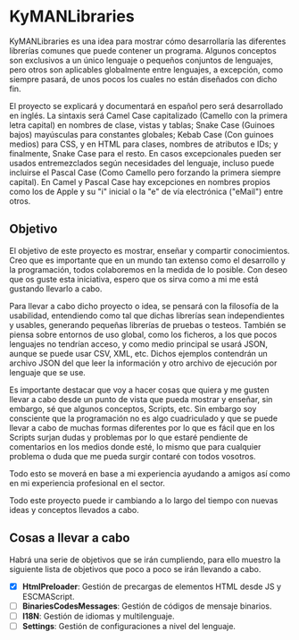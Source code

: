 # KyMANLibraries

KyMANLibraries es una idea para mostrar cómo desarrollaría las diferentes librerías comunes que puede contener un programa. Algunos conceptos son exclusivos a un único lenguaje o pequeños conjuntos de lenguajes, pero otros son aplicables globalmente entre lenguajes, a excepción, como siempre pasará, de unos pocos los cuales no están diseñados con dicho fin.

El proyecto se explicará y documentará en español pero será desarrollado en inglés. La sintaxis será Camel Case capitalizado (Camello con la primera letra capital) en nombres de clase, vistas y tablas; Snake Case (Guinoes bajos) mayúsculas para constantes globales; Kebab Case (Con guinoes medios) para CSS, y en HTML para clases, nombres de atributos e IDs; y finalmente, Snake Case para el resto. En casos excepcionales pueden ser usados entremezclados según necesidades del lenguaje, incluso puede incluirse el Pascal Case (Como Camello pero forzando la primera siempre capital). En Camel y Pascal Case hay excepciones en nombres propios como los de Apple y su "i" inicial o la "e" de vía electrónica ("eMail") entre otros.

## Objetivo

El objetivo de este proyecto es mostrar, enseñar y compartir conocimientos. Creo que es importante que en un mundo tan extenso como el desarrollo y la programación, todos colaboremos en la medida de lo posible. Con deseo que os guste esta iniciativa, espero que os sirva como a mi me está gustando llevarlo a cabo.

Para llevar a cabo dicho proyecto o idea, se pensará con la filosofía de la usabilidad, entendiendo como tal que dichas librerías sean independientes y usables, generando pequeñas librerías de pruebas o testeos. También se piensa sobre entornos de uso global, como los ficheros, a los que pocos lenguajes no tendrían acceso, y como medio principal se usará JSON, aunque se puede usar CSV, XML, etc. Dichos ejemplos contendrán un archivo JSON del que leer la información y otro archivo de ejecución por lenguaje que se use.

Es importante destacar que voy a hacer cosas que quiera y me gusten llevar a cabo desde un punto de vista que pueda mostrar y enseñar, sin embargo, sé que algunos conceptos, Scripts, etc. Sin embargo soy consciente que la programación no es algo cuadriculado y que se puede llevar a cabo de muchas formas diferentes por lo que es fácil que en los Scripts surjan dudas y problemas por lo que estaré pendiente de comentarios en los medios donde esté, lo mismo que para cualquier problema o duda que me pueda surgir contaré con todos vosotros.

Todo esto se moverá en base a mi experiencia ayudando a amigos así como en mi experiencia profesional en el sector.

Todo este proyecto puede ir cambiando a lo largo del tiempo con nuevas ideas y conceptos llevados a cabo.

## Cosas a llevar a cabo

Habrá una serie de objetivos que se irán cumpliendo, para ello muestro la siguiente lista de objetivos que poco a poco se irán llevando a cabo.

- [X] **HtmlPreloader**: Gestión de precargas de elementos HTML desde JS y ESCMAScript.
- [ ] **BinariesCodesMessages**: Gestión de códigos de mensaje binarios.
- [ ] **I18N**: Gestión de idiomas y multilenguaje.
- [ ] **Settings**: Gestión de configuraciones a nivel del lenguaje.
